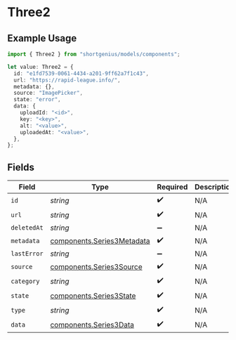 # Three2

## Example Usage

```typescript
import { Three2 } from "shortgenius/models/components";

let value: Three2 = {
  id: "e1fd7539-0061-4434-a201-9ff62a7f1c43",
  url: "https://rapid-league.info/",
  metadata: {},
  source: "ImagePicker",
  state: "error",
  data: {
    uploadId: "<id>",
    key: "<key>",
    alt: "<value>",
    uploadedAt: "<value>",
  },
};
```

## Fields

| Field                                                                    | Type                                                                     | Required                                                                 | Description                                                              |
| ------------------------------------------------------------------------ | ------------------------------------------------------------------------ | ------------------------------------------------------------------------ | ------------------------------------------------------------------------ |
| `id`                                                                     | *string*                                                                 | :heavy_check_mark:                                                       | N/A                                                                      |
| `url`                                                                    | *string*                                                                 | :heavy_check_mark:                                                       | N/A                                                                      |
| `deletedAt`                                                              | *string*                                                                 | :heavy_minus_sign:                                                       | N/A                                                                      |
| `metadata`                                                               | [components.Series3Metadata](../../models/components/series3metadata.md) | :heavy_check_mark:                                                       | N/A                                                                      |
| `lastError`                                                              | *string*                                                                 | :heavy_minus_sign:                                                       | N/A                                                                      |
| `source`                                                                 | [components.Series3Source](../../models/components/series3source.md)     | :heavy_check_mark:                                                       | N/A                                                                      |
| `category`                                                               | *string*                                                                 | :heavy_check_mark:                                                       | N/A                                                                      |
| `state`                                                                  | [components.Series3State](../../models/components/series3state.md)       | :heavy_check_mark:                                                       | N/A                                                                      |
| `type`                                                                   | *string*                                                                 | :heavy_check_mark:                                                       | N/A                                                                      |
| `data`                                                                   | [components.Series3Data](../../models/components/series3data.md)         | :heavy_check_mark:                                                       | N/A                                                                      |